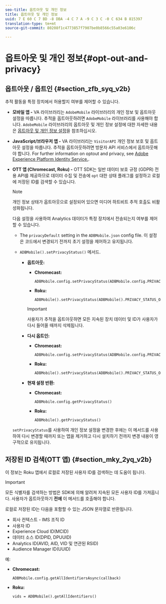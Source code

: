 ```yaml
---
seo-title: 옵트아웃 및 개인 정보
title: 옵트아웃 및 개인 정보
uuid: 7 E 60 C 7 BD -8 DBA -4 C 7 A -9 C 3 C -0 C 634 B 815397
translation-type: tm+mt
source-git-commit: 80208f1c4773857f7907be0b8566c55a03e6106c

---
```



# 옵트아웃 및 개인 정보{#opt-out-and-privacy}

## 옵트아웃 / 옵트인 {#section_zfb_syq_v2b}

추적 활동을 특정 장치에서 허용할지 여부를 제어할 수 있습니다.

* **모바일 앱 -** VA 라이브러리는 `AdobeMobile` 라이브러리의 개인 정보 및 옵트아웃 설정을 따릅니다. 추적을 옵트아웃하려면 `AdobeMobile` 라이브러리를 사용해야 합니다. `AdobeMobile` 라이브러리의 옵트아웃 및 개인 정보 설정에 대한 자세한 내용은 [옵트아웃 및 개인 정보 설정](https://docs.adobe.com/content/help/en/mobile-services/android/gdpr-privacy-android/privacy.html)을 참조하십시오.
* **JavaScript/브라우저 앱 -** VA 라이브러리는 `VisitorAPI` 개인 정보 보호 및 옵트아웃 설정을 따릅니다. 추적을 옵트아웃하려면 방문자 API 서비스에서 옵트아웃해야 합니다. For further information on opt­out and privacy, see [Adobe Experience Platform Identity Service.](https://marketing.adobe.com/resources/help/en_US/mcvid/).
* **OTT 앱 (Chromecast, Roku) -** OTT SDK는 일반 데이터 보호 규정 (GDPR) 전용 API를 제공하므로 데이터 수집 및 전송에 `opt` 대한 상태 플래그를 설정하고 로컬에 저장된 ID를 검색할 수 있습니다.

   >[!NOTE]
   >
   >개인 정보 상태가 옵트아웃으로 설정되어 있으면 미디어 하트비트 추적 호출도 비활성화됩니다.

   다음 설정을 사용하여 Analytics 데이터가 특정 장치에서 전송되는지 여부를 제어할 수 있습니다.

   * The `privacyDefault` setting in the `ADBMobile.json` config file. 이 설정은 코드에서 변경되기 전까지 초기 설정을 제어하고 유지됩니다.

   * `ADBMobile().setPrivacyStatus()` 메서드.

      * **옵트아웃:**

         * **Chromecast:**

            ```
            ADBMobile.config.setPrivacyStatus(ADBMobile.config.PRIVACY_STATUS_OPT_OUT)
            ```

         * **Roku:**

            ```
            ADBMobile().setPrivacyStatus(ADBMobile().PRIVACY_STATUS_OPT_OUT)
            ```
         >[!IMPORTANT]
         >
         >사용자가 추적을 옵트아웃하면 모든 지속된 장치 데이터 및 ID가 사용자가 다시 들어올 때까지 삭제됩니다.

      * **다시 옵트인:**

         * **Chromecast:**

            ```
            ADBMobile.config.setPrivacyStatus(ADBMobile.config.PRIVACY_STATUS_OPT_IN)
            ```

         * **Roku:**

            ```
            ADBMobile().setPrivacyStatus(ADBMobile().PRIVACY_STATUS_OPT_IN)
            ```
      * **현재 설정 반환:**

         * **Chromecast:**

            ```
            ADBMobile.config.getPrivacyStatus()
            ```

         * **Roku:**

            ```
            ADBMobile().getPrivacyStatus()
            ```
   `setPrivacyStatus`를 사용하여 개인 정보 설정을 변경한 후에는 이 메서드를 사용하여 다시 변경할 때까지 또는 앱을 제거하고 다시 설치하기 전까지 변경 내용이 영구적으로 유지됩니다.

## 저장된 ID 검색(OTT 앱) {#section_mky_2yq_v2b}

이 정보는 Roku 앱에서 로컬로 저장된 사용자 ID를 검색하는 데 도움이 됩니다.

>[!IMPORTANT]
>
>모든 식별자를 검색하는 방법은 SDK에 의해 알려져 지속된 모든 사용자 ID를 가져옵니다. 사용자가 옵트아웃하기 **전에** 이 메서드를 호출해야 합니다.

로컬로 저장된 ID는 다음을 포함할 수 있는 JSON 문자열로 반환됩니다.

* 회사 컨텍스트 - IMS 조직 ID
* 사용자 ID
* Experience Cloud ID(MCID)
* 데이터 소스 ID(DPID, DPUUID)
* Analytics ID(AVID, AID, VID 및 연관된 RSID)
* Audience Manager ID(UUID)

예:

* **Chromecast:**

   ```
   ADBMobile.config.getAllIdentifiersAsync(callback)
   ```

* **Roku:**

   ```
   vids = ADBMobile().getAllIdentifiers()
   ```


